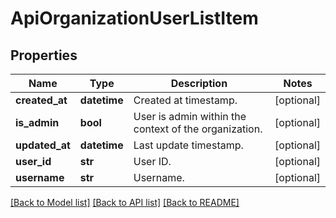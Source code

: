 # ApiOrganizationUserListItem

## Properties
Name | Type | Description | Notes
------------ | ------------- | ------------- | -------------
**created_at** | **datetime** | Created at timestamp. | [optional] 
**is_admin** | **bool** | User is admin within the context of the organization. | [optional] 
**updated_at** | **datetime** | Last update timestamp. | [optional] 
**user_id** | **str** | User ID. | [optional] 
**username** | **str** | Username. | [optional] 

[[Back to Model list]](../README.md#documentation-for-models) [[Back to API list]](../README.md#documentation-for-api-endpoints) [[Back to README]](../README.md)


